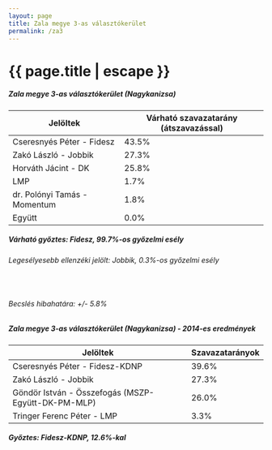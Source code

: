 ```yaml
---
layout: page
title: Zala megye 3-as választókerület
permalink: /za3
---
```


<h1 class="page-title">{{ page.title | escape }}</h1>

<div class="section">
    <div class="row">
          <div class="col s12">
		  <h5>Zala megye 3-as választókerület (Nagykanizsa)</h5>
            <table class="responsive-table">
              <thead>
                <tr>
                    <th>Jelöltek</th>
                    <th>Várható szavazatarány (átszavazással)</th>
                </tr>
              </thead>
              <tbody>
             <tr>
                  <td>Cseresnyés Péter - Fidesz</td>
				  <td id="id_fidesz">43.5%</td>
			</tr>
			<tr><td>Zakó László - Jobbik</td><td id="id_jobbik">27.3%</td></tr>
<tr>
                  <td>Horváth Jácint - DK</td>
				  <td id="id_baloldal">25.8%</td>
			</tr>
			<tr>
                  <td>LMP</td>
				  <td id="lmp">1.7%</td>
			</tr>
			<tr>
				  <td>dr. Polónyi Tamás - Momentum</td>
				  <td id="momentum">1.8%</td>
			</tr>
<tr>
<td>Együtt</td>
<td id="egyutt">0.0%</td>
</tr>                
              </tbody>
            </table>
			<h5>Várható győztes: <span id="gyoztes">Fidesz, </span><span id="esely">99.7%</span><span>-os győzelmi esély</span></h5>
			<h6>Legesélyesebb ellenzéki jelölt: <span id="masodik">Jobbik, </span><span id="esely2">0.3%</span><span>-os győzelmi esély</span></h6>
			<br/>
			<h6>Becslés hibahatára: +/- 5.8%</h6>
          </div>
    </div>
</div>

<div class="section">
    <div class="row">
          <div class="col s12">
		  <h5>Zala megye 3-as választókerület (Nagykanizsa) - 2014-es eredmények</h5>
            <table class="responsive-table">
              <thead>
                <tr>
                    <th>Jelöltek</th>
                    <th>Szavazatarányok</th>
                </tr>
              </thead>
              <tbody>
             <tr>
                  <td>Cseresnyés Péter - Fidesz-KDNP</td>
				  <td>39.6%</td>
			</tr>
			<tr>
			      <td>Zakó László - Jobbik</td>
				  <td>27.3%</td>
			</tr>
			<tr>
			      <td>Göndör István - Összefogás (MSZP-Együtt-DK-PM-MLP)</td>
				  <td>26.0%</td>  
			</tr>
			<tr>
				  <td>Tringer Ferenc Péter - LMP</td>
				  <td>3.3%</td>
			</tr>  	
              </tbody>
            </table>
			<h5>Győztes: Fidesz-KDNP, 12.6%-kal</h5>
          </div>
    </div>
</div>
